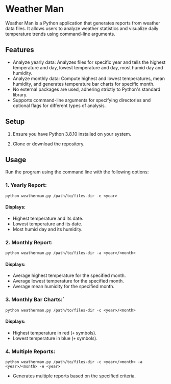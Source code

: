 # Weather Man

Weather Man is a Python application that generates reports from weather data files. It allows users to analyze weather statistics and visualize daily temperature trends using command-line arguments.

## Features

- Analyze yearly data: Analyzes files for specific year and tells the highest temperature and day, lowest temperature and day, most humid day and humidity.
- Analyze monthly data: Compute highest and lowest temperatures, mean humidity, and generates temperature bar charts for specific month.
- No external packages are used, adhering strictly to Python's standard library.
- Supports command-line arguments for specifying directories and optional flags for different types of analysis.

## Setup

1. Ensure you have Python 3.8.10 installed on your system.

2. Clone or download the repository.


## Usage

Run the program using the command line with the following options:

### 1. **Yearly Report**:
`python weatherman.py /path/to/files-dir -e <year>`
#### Displays:
- Highest temperature and its date.
- Lowest temperature and its date.
- Most humid day and its humidity.

### 2. **Monthly Report**:
`python weatherman.py /path/to/files-dir -a <year>/<month>`
#### Displays:
- Average highest temperature for the specified month.
- Average lowest temperature for the specified month.
- Average mean humidity for the specified month.

### 3. **Monthly Bar Charts**:`
`python weatherman.py /path/to/files-dir -c <year>/<month>`
#### Displays:
- Highest temperature in red (`+` symbols).
- Lowest temperature in blue (`+` symbols).

### 4. **Multiple Reports**:
`python weatherman.py /path/to/files-dir -c <year>/<month> -a <year>/<month> -e <year>`
- Generates multiple reports based on the specified criteria.


